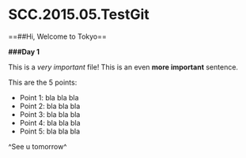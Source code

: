 # SCC.2015.05.TestGit

==##Hi, Welcome to Tokyo==

**###Day 1**

This is a *very important* file!
This is an even **more important** sentence.

This are the 5 points:

- Point 1: bla bla bla
- Point 2: bla bla bla
- Point 3: bla bla bla
- Point 4: bla bla bla
- Point 5: bla bla bla
 
^See u tomorrow^
